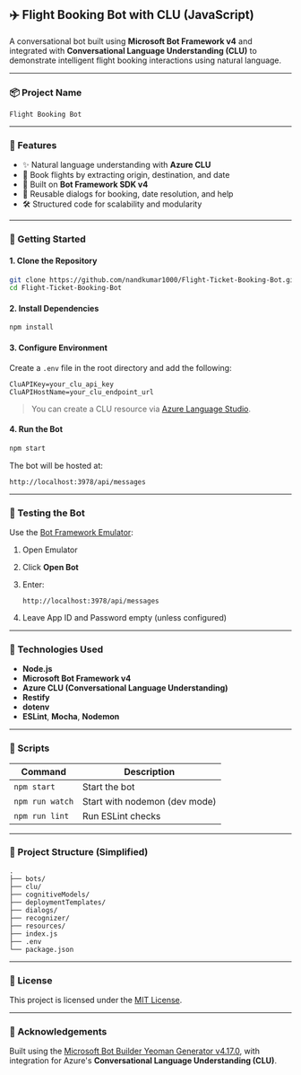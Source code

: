 

## ✈️ Flight Booking Bot with CLU (JavaScript)

A conversational bot built using **Microsoft Bot Framework v4** and integrated with **Conversational Language Understanding (CLU)** to demonstrate intelligent flight booking interactions using natural language.

---

### 📦 Project Name

`Flight Booking Bot`

---

### 🧠 Features

* ✨ Natural language understanding with **Azure CLU**
* 🧳 Book flights by extracting origin, destination, and date
* 🤖 Built on **Bot Framework SDK v4**
* 🔄 Reusable dialogs for booking, date resolution, and help
* 🛠️ Structured code for scalability and modularity

---

### 🚀 Getting Started

#### 1. Clone the Repository

```bash
git clone https://github.com/nandkumar1000/Flight-Ticket-Booking-Bot.git
cd Flight-Ticket-Booking-Bot
```

#### 2. Install Dependencies

```bash
npm install
```

#### 3. Configure Environment

Create a `.env` file in the root directory and add the following:

```env
CluAPIKey=your_clu_api_key
CluAPIHostName=your_clu_endpoint_url
```

> You can create a CLU resource via [Azure Language Studio](https://language.azure.com/).

#### 4. Run the Bot

```bash
npm start
```

The bot will be hosted at:

```
http://localhost:3978/api/messages
```

---

### 💬 Testing the Bot

Use the [Bot Framework Emulator](https://aka.ms/botframework-emulator):

1. Open Emulator
2. Click **Open Bot**
3. Enter:

   ```
   http://localhost:3978/api/messages
   ```
4. Leave App ID and Password empty (unless configured)

---

### 🧩 Technologies Used

* **Node.js**
* **Microsoft Bot Framework v4**
* **Azure CLU (Conversational Language Understanding)**
* **Restify**
* **dotenv**
* **ESLint**, **Mocha**, **Nodemon**

---

### 🧪 Scripts

| Command         | Description                   |
| --------------- | ----------------------------- |
| `npm start`     | Start the bot                 |
| `npm run watch` | Start with nodemon (dev mode) |
| `npm run lint`  | Run ESLint checks             |

---

### 📁 Project Structure (Simplified)

```
.
├── bots/
├── clu/
├── cognitiveModels/
├── deploymentTemplates/
├── dialogs/
├── recognizer/
├── resources/
├── index.js
├── .env
└── package.json
```

---

### 📄 License

This project is licensed under the [MIT License](LICENSE).

---

### 🙌 Acknowledgements

Built using the [Microsoft Bot Builder Yeoman Generator v4.17.0](https://github.com/microsoft/botframework-sdk), with integration for Azure's **Conversational Language Understanding (CLU)**.

